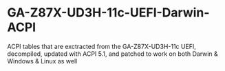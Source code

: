 # GA-Z87X-UD3H-11c-UEFI-Darwin-ACPI
ACPI tables that are exctracted from the GA-Z87X-UD3H-11c UEFI, decompiled, updated with ACPI 5.1, and patched to work on both Darwin &amp; Windows &amp; Linux as well
